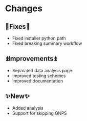 # Changes

## 🔧Fixes🔧
- Fixed installer python path
- Fixed breaking summary workflow

## ⏫Improvements⏫
- Separated data analysis page
- Improved testing schemes
- Improved documentation

## ✨New✨
- Added analysis
- Support for skipping GNPS